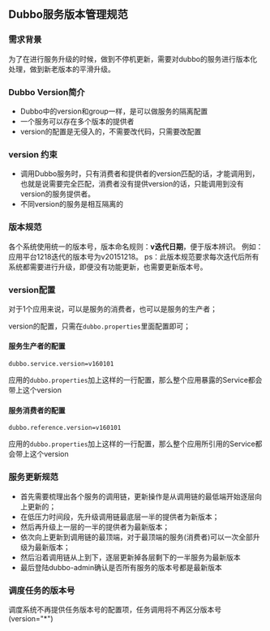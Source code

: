 ## Dubbo服务版本管理规范

### 需求背景

为了在进行服务升级的时候，做到不停机更新，需要对dubbo的服务进行版本化处理，做到新老版本的平滑升级。

### Dubbo Version简介
- Dubbo中的version和group一样，是可以做服务的隔离配置
- 一个服务可以存在多个版本的提供者
- version的配置是无侵入的，不需要改代码，只需要改配置

### version 约束
- 调用Dubbo服务时，只有消费者和提供者的version匹配的话，才能调用到，也就是说需要完全匹配，消费者没有提供version的话，只能调用到没有version的服务提供者。
- 不同version的服务是相互隔离的

### 版本规范
各个系统使用统一的版本号，版本命名规则：**v迭代日期**，便于版本辨识。
例如：应用平台1218迭代的版本号为v20151218。
ps：此版本规范要求每次迭代后所有系统都需要进行升级，即便没有功能更新，也需要更新版本号。

### version配置
对于1个应用来说，可以是服务的消费者，也可以是服务的生产者；

version的配置，只需在`dubbo.properties`里面配置即可；

#### 服务生产者的配置

    dubbo.service.version=v160101

应用的`dubbo.properties`加上这样的一行配置，那么整个应用暴露的Service都会带上这个version

#### 服务消费者的配置
    
    dubbo.reference.version=v160101

应用的`dubbo.properties`加上这样的一行配置，那么整个应用所引用的Service都会带上这个version

### 服务更新规范

- 首先需要梳理出各个服务的调用链，更新操作是从调用链的最低端开始逐层向上更新的；
- 在低压力时间段，先升级调用链最底层一半的提供者为新版本；
- 然后再升级上一层的一半的提供者为最新版本；
- 依次向上更新到调用链的最顶端，对于最顶端的服务(消费者)可以一次全部升级为最新版本；
- 然后沿着调用链从上到下，逐层更新掉各层剩下的一半服务为最新版本
- 最后登陆dubbo-admin确认是否所有服务的版本号都是最新版本

### 调度任务的版本号
调度系统不再提供任务版本号的配置项，任务调用将不再区分版本号(version="*")
